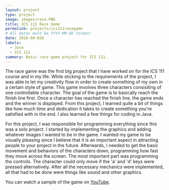 ```yaml
---
layout: project
type: project
image: images/race.PNG
title: ICS 111 Race Game
permalink: projects/ics111racegame
# All dates must be YYYY-MM-DD format!
date: 2016-09-026
labels:
  - Java
  - ICS 111
summary: Basic race game project for ICS 111.
---
```



The race game was the first big project that I have worked on for the ICS 111 course and in my life. While sticking to the requirements of the project, I was able to let my creativity flow in order to create something of my own in a certain style of game. This game involves three characters consisiting of one controllable character. The goal of the game is to basically reach the finish line first. Once a character has reached the finish line, the game ends and the winner is displayed. From this project, I learned quite a bit of things like how much time and dedication it takes to create something you're satisfied with in the end. I also learned a few things for coding in Java. 

For this project, I was responsible for programming everything since this was a solo project. I started by implementing the graphics and adding whatever images I wanted to be in the game. I wanted my game to be visually pleasing since I believe that it is an important aspect in attracting people to your project in the future. Afterwards, I needed to get the basic movement and behaviors of the characters down, programming how fast they move across the screen. The most important part was programming the controls. The character could only move if the 'a' and 'd' keys were pressed alternatively. After all the necessary mechanics were implemented, all that had to be done were things like sound and other graphics. 

You can watch a sample of the game on [YouTube](https://www.youtube.com/watch?v=pdjYUF58sPw).



